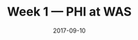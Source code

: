 ---
layout: game
title: Week 1 — PHI at WAS
season: 2017
game_id: 2017_01_PHI_WAS
week: 1
date: 2017-09-10
home_team: WAS
away_team: PHI
final_home: 17
final_away: 30
pbp_url: /assets/data/pbp/2017/2017_01_PHI_WAS.csv.gz
---